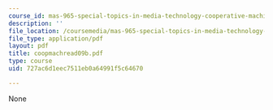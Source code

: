 ```yaml
---
course_id: mas-965-special-topics-in-media-technology-cooperative-machines-fall-2003
description: ''
file_location: /coursemedia/mas-965-special-topics-in-media-technology-cooperative-machines-fall-2003/727ac6d1eec7511eb0a64991f5c64670_coopmachread09b.pdf
file_type: application/pdf
layout: pdf
title: coopmachread09b.pdf
type: course
uid: 727ac6d1eec7511eb0a64991f5c64670

---
```

None